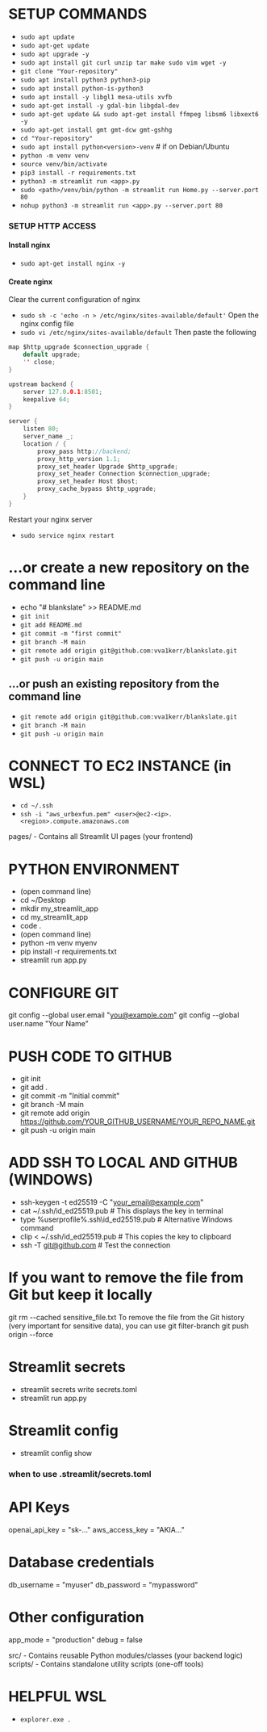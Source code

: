 # SETUP COMMANDS

* `sudo apt update`
* `sudo apt-get update`
* `sudo apt upgrade -y`
* `sudo apt install git curl unzip tar make sudo vim wget -y`
* `git clone "Your-repository"`
* `sudo apt install python3 python3-pip`
* `sudo apt install python-is-python3`
* `sudo apt install -y libgl1 mesa-utils xvfb`
* `sudo apt-get install -y gdal-bin libgdal-dev`
* `sudo apt-get update && sudo apt-get install ffmpeg libsm6 libxext6 -y` <!-- https://stackoverflow.com/questions/55313610/importerror-libgl-so-1-cannot-open-shared-object-file-no-such-file-or-directo) -->
* `sudo apt-get install gmt gmt-dcw gmt-gshhg`
* `cd "Your-repository"`
* `sudo apt install python<version>-venv` # if on Debian/Ubuntu
* `python -m venv venv`
* `source venv/bin/activate`
* `pip3 install -r requirements.txt`
* `python3 -m streamlit run <app>.py`
* `sudo <path>/venv/bin/python -m streamlit run Home.py --server.port 80`
* `nohup python3 -m streamlit run <app>.py --server.port 80`
### SETUP HTTP ACCESS
#### Install nginx
*  `sudo apt-get install nginx -y`
#### Create nginx
Clear the current configuration of nginx
* `sudo sh -c 'echo -n > /etc/nginx/sites-available/default'`
Open the nginx config file
* `sudo vi /etc/nginx/sites-available/default`
Then paste the following
```c
map $http_upgrade $connection_upgrade {
    default upgrade;
    '' close;
}

upstream backend {
    server 127.0.0.1:8501;
    keepalive 64;
}

server {
    listen 80;
    server_name _;
    location / {
        proxy_pass http://backend;
        proxy_http_version 1.1;
        proxy_set_header Upgrade $http_upgrade;
        proxy_set_header Connection $connection_upgrade;
        proxy_set_header Host $host;
        proxy_cache_bypass $http_upgrade;
    }
}
```
Restart your nginx server
* `sudo service nginx restart`

# …or create a new repository on the command line

* echo "# blankslate" >> README.md
* `git init`
* `git add README.md`
* `git commit -m "first commit"`
* `git branch -M main`
* `git remote add origin git@github.com:vva1kerr/blankslate.git`
* `git push -u origin main`

## …or push an existing repository from the command line

* `git remote add origin git@github.com:vva1kerr/blankslate.git`
* `git branch -M main`
* `git push -u origin main`

# CONNECT TO EC2 INSTANCE (in WSL)

* `cd ~/.ssh`
* `ssh -i "aws_urbexfun.pem" <user>@ec2-<ip>.<region>.compute.amazonaws.com`



pages/ - Contains all Streamlit UI pages (your frontend)


# PYTHON ENVIRONMENT
* (open command line)
* cd ~/Desktop
* mkdir my_streamlit_app
* cd my_streamlit_app
* code .
* (open command line)
* python -m venv myenv
* pip install -r requirements.txt
* streamlit run app.py

# CONFIGURE GIT
git config --global user.email "you@example.com"
git config --global user.name "Your Name"


# PUSH CODE TO GITHUB
* git init
* git add .
* git commit -m "Initial commit"
* git branch -M main
* git remote add origin https://github.com/YOUR_GITHUB_USERNAME/YOUR_REPO_NAME.git
* git push -u origin main

# ADD SSH TO LOCAL AND GITHUB (WINDOWS)
* ssh-keygen -t ed25519 -C "your_email@example.com" 
* cat ~/.ssh/id_ed25519.pub  # This displays the key in terminal
* type %userprofile%\.ssh\id_ed25519.pub  # Alternative Windows command
* clip < ~/.ssh/id_ed25519.pub  # This copies the key to clipboard
* ssh -T git@github.com  # Test the connection


# If you want to remove the file from Git but keep it locally
git rm --cached sensitive_file.txt
To remove the file from the Git history (very important for sensitive data), you can use git filter-branch
git push origin --force

# Streamlit secrets
* streamlit secrets write secrets.toml
* streamlit run app.py

# Streamlit config
* streamlit config show

### when to use .streamlit/secrets.toml
# API Keys
openai_api_key = "sk-..."
aws_access_key = "AKIA..."

# Database credentials
db_username = "myuser"
db_password = "mypassword"

# Other configuration
app_mode = "production"
debug = false

src/ - Contains reusable Python modules/classes (your backend logic)
scripts/ - Contains standalone utility scripts (one-off tools)

# HELPFUL WSL
* `explorer.exe .`
